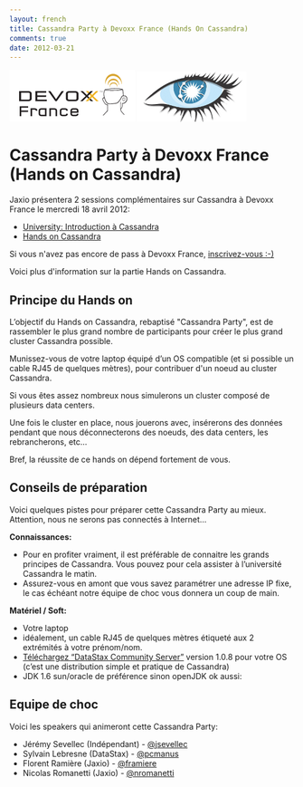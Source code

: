 ```yaml
---
layout: french
title: Cassandra Party à Devoxx France (Hands On Cassandra)
comments: true
date: 2012-03-21
---
```


<img src="/images/blog/Logo-Devoxx-France-seul.png"/>
<img src="/images/blog/cassandra-logo.png"/>


# Cassandra Party à Devoxx France (Hands on Cassandra)

Jaxio présentera 2 sessions complémentaires sur Cassandra à Devoxx France le mercredi 18 avril 2012:

* <a href="http://www.devoxx.fr/pages/viewpage.action?pageId=6128070">University: Introduction à Cassandra</a>
* <a href="http://www.devoxx.fr/display/FR12/Hands+on+Cassandra">Hands on Cassandra</a>

Si vous n'avez pas encore de pass à Devoxx France, <a href="http://www.devoxx.fr/display/FR12/Inscription">inscrivez-vous :-)</a>

Voici plus d'information sur la partie Hands on Cassandra.


## Principe du Hands on

L’objectif du Hands on Cassandra, rebaptisé "Cassandra Party", est de rassembler le plus grand nombre de participants pour créer le plus grand cluster Cassandra possible. 

Munissez-vous de votre laptop équipé d’un OS compatible (et si possible un cable RJ45 de quelques mètres), pour contribuer d'un noeud au cluster Cassandra.

Si vous êtes assez nombreux nous simulerons un cluster composé de plusieurs data centers.

Une fois le cluster en place, nous jouerons avec, insérerons des données pendant que nous déconnecterons des noeuds, des data centers, les rebrancherons, etc...

Bref, la réussite de ce hands on dépend fortement de vous.


## Conseils de préparation

Voici quelques pistes pour préparer cette Cassandra Party au mieux. Attention, nous ne serons pas connectés à Internet...

**Connaissances:**

* Pour en profiter vraiment, il est préférable de connaitre les grands principes de Cassandra. Vous pouvez pour cela assister à l’université Cassandra le matin.
* Assurez-vous en amont que vous savez paramétrer une adresse IP fixe, le cas échéant notre équipe de choc vous donnera un coup de main.

**Matériel / Soft:**

* Votre laptop
* idéalement, un cable RJ45 de quelques mètres étiqueté aux 2 extrémités à votre prénom/nom.
* <a href="http://www.datastax.com/download/community/versions">Téléchargez “DataStax Community Server”</a> version 1.0.8 pour votre OS (c’est une distribution simple et pratique de Cassandra)
* JDK 1.6 sun/oracle de préférence sinon openJDK ok aussi:

## Equipe de choc

Voici les speakers qui animeront cette Cassandra Party:

* Jérémy Sevellec (Indépendant) - <a href="http://twitter.com/jsevellec">@jsevellec</a>
* Sylvain Lebresne (DataStax) - <a href="http://twitter.com/pcmanus">@pcmanus</a>
* Florent Ramière (Jaxio) - <a href="http://twitter.com/framiere">@framiere</a>
* Nicolas Romanetti (Jaxio) - <a href="http://twitter.com/nromanetti">@nromanetti</a>

